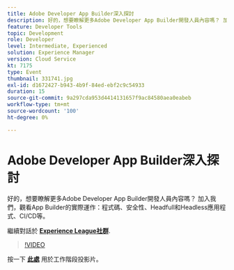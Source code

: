```yaml
---
title: Adobe Developer App Builder深入探討
description: 好的，想要瞭解更多Adobe Developer App Builder開發人員內容嗎？ 加入我們，觀看Adobe Developer App Builder的實際運作 — 程式碼、安全性、Headfull和Headless應用程式、CI/CD等。 此工作階段屬於Adobe Developers Live內容事件的一部分。
feature: Developer Tools
topic: Development
role: Developer
level: Intermediate, Experienced
solution: Experience Manager
version: Cloud Service
kt: 7175
type: Event
thumbnail: 331741.jpg
exl-id: d1672427-b943-4b9f-84ed-ebf2c9c54933
duration: 15
source-git-commit: 9a297cda953d4414131657f9ac84580aea0eabeb
workflow-type: tm+mt
source-wordcount: '100'
ht-degree: 0%

---
```


# Adobe Developer App Builder深入探討

好的，想要瞭解更多Adobe Developer App Builder開發人員內容嗎？ 加入我們，觀看App Builder的實際運作：程式碼、安全性、Headfull和Headless應用程式、CI/CD等。

繼續對話於 **[Experience League社群](https://adobe.ly/36Yd3v6)**.

>[!VIDEO](https://video.tv.adobe.com/v/331741/?quality=12&learn=on&hidetitle=true)

按一下 **[此處](/help/adobe-developers-live/assets/app-builder.pdf)** 用於工作階段投影片。
